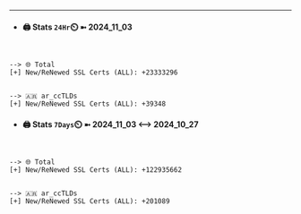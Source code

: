 

---
- #### 🖨️ **Stats** `24Hr`⏲️ ➼ 2024_11_03
```console


--> 🌐 Total
[+] New/ReNewed SSL Certs (ALL): +23333296


--> 🇦🇷 ar_ccTLDs
[+] New/ReNewed SSL Certs (ALL): +39348

```

- #### 🖨️ **Stats** `7Days`⏲️ ➼ 2024_11_03 <--> 2024_10_27
```console


--> 🌐 Total
[+] New/ReNewed SSL Certs (ALL): +122935662


--> 🇦🇷 ar_ccTLDs
[+] New/ReNewed SSL Certs (ALL): +201089

```

